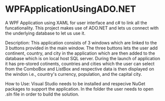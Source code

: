 # WPFApplicationUsingADO.NET
A WPF Application using XAML for user interface and c# to link all the funcationality. This project makes use of ADO.NET and lets us connect with the underlying database to let us use it. 

Description:
This application consists of 3 windows which are linked to the 3 buttons provided in the main window.
The three buttons lets the user add continent, country, and city in the application which are then added to the database which is on local host SQL server.
During the launch of application it has pre-stored cotinents, countries and cities which the user can select from the ComboBox and ListBox and respective data is then displayed
on the windon i.e., country's currency, population, and the capital city. 

How to Use:
Visual Studio needs to be installed and respecive NuGet packages to support the application.
In the folder the user needs to open .sln file in order to build the solution. 
